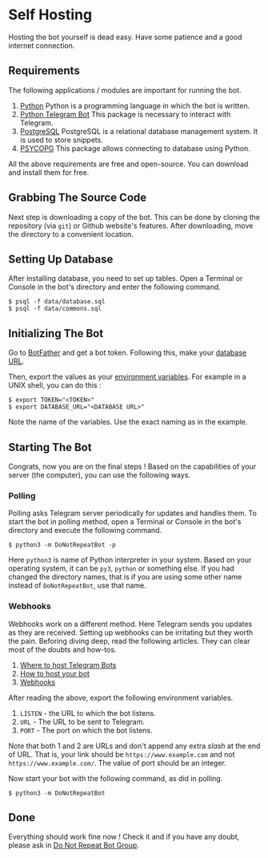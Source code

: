# Self Hosting
 Hosting the bot yourself is dead easy. Have some patience and a good internet connection.

## Requirements
 The following applications / modules are important for running the bot. 
 
 1. [Python](https://python.org)
   Python is a programming language in which the bot is written.
 2. [Python Telegram Bot](https://python-telegram-bot.org)
   This package is necessary to interact with Telegram.
 3. [PostgreSQL](https://www,postgresql.org)
   PostgreSQL is a relational database management system. It is used to store snippets.
 4. [PSYCOPG](https://psycopg.org)
   This package allows connecting to database using Python.
 
 All the above requirements are free and open-source. You can download and install them for free.
 
## Grabbing The Source Code
 Next step is downloading a copy of the bot. This can be done by cloning the repository (via `git`) or Github website's features.
 After downloading, move the directory to a convenient location.
 
## Setting Up Database
 After installing database, you need to set up tables. Open a Terminal or Console in the bot's directory and enter the following command.
 ```
 $ psql -f data/database.sql
 $ psql -f data/commons.sql
 ```
 
## Initializing The Bot
 Go to [BotFather](https://t.me/BotFather) and get a bot token.
 Following this, make your [database URL](https://stackoverflow.com/questions/3582552/postgresql-connection-url).
 
 Then, export the values as your [environment variables](https://en.wikipedia.org/wiki/Environment_variable). For example in a UNIX shell, you can do this :
 ```
 $ export TOKEN="<TOKEN>"
 $ export DATABASE_URL="<DATABASE URL>"
 ```
 
 Note the name of the variables. Use the exact naming as in the example.
 
## Starting The Bot
 Congrats, now you are on the final steps ! Based on the capabilities of your server (the computer), you can use the following ways.
 
### Polling
 Polling asks Telegram server periodically for updates and handles them. To start the bot in polling method, open a Terminal or Console in the bot's directory and execute the following command.
 ```
 $ python3 -m DoNotRepeatBot -p
 ```
 
 Here `python3` is name of Python interpreter in your system. Based on your operating system, it can be `py3`, `python` or something else.
 If you had changed the directory names, that is if you are using some other name instead of `DoNotRepeatBot`, use that name.
 
### Webhooks
 Webhooks work on a different method. Here Telegram sends you updates as they are received. Setting up webhooks can be irritating but they worth the pain.
 Beforing diving deep, read the following articles. They can clear most of the doubts and how-tos.
 1. [Where to host Telegram Bots](https://github.com/python-telegram-bot/python-telegram-bot/wiki/Where-to-host-Telegram-Bots) 
 2. [How to host your bot](https://github.com/python-telegram-bot/python-telegram-bot/wiki/Hosting-your-bot)
 3. [Webhooks](https://github.com/python-telegram-bot/python-telegram-bot/wiki/Webhooks)
 
 After reading the above, export the following environment variables.
 1. `LISTEN` - the URL to which the bot listens.
 2. `URL` - The URL to be sent to Telegram.
 3. `PORT` - The port on which the bot listens.
 
 Note that both 1 and 2 are URLs and don't append any extra _slash_ at the end of URL. That is, your link should be `https://www.example.com` and not `https://www.example.com/`.
 The value of port should be an integer.
 
 Now start your bot with the following command, as did in polling.
 ```
 $ python3 -m DoNotRepeatBot
 ```
 
## Done
 Everything should work fine now ! Check it and if you have any doubt, please ask in [Do Not Repeat Bot Group](https://t.me/donotrepeat).
